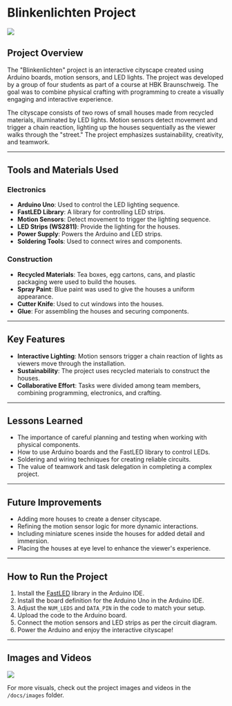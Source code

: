 
# Blinkenlichten Project

![](./docs/images/blinkenlichten.gif)

## Project Overview

The "Blinkenlichten" project is an interactive cityscape created using Arduino boards, motion sensors, and LED lights. The project was developed by a group of four students as part of a course at HBK Braunschweig. The goal was to combine physical crafting with programming to create a visually engaging and interactive experience.

The cityscape consists of two rows of small houses made from recycled materials, illuminated by LED lights. Motion sensors detect movement and trigger a chain reaction, lighting up the houses sequentially as the viewer walks through the "street." The project emphasizes sustainability, creativity, and teamwork.

---

## Tools and Materials Used

### Electronics
- **Arduino Uno**: Used to control the LED lighting sequence.
- **FastLED Library**: A library for controlling LED strips.
- **Motion Sensors**: Detect movement to trigger the lighting sequence.
- **LED Strips (WS2811)**: Provide the lighting for the houses.
- **Power Supply**: Powers the Arduino and LED strips.
- **Soldering Tools**: Used to connect wires and components.

### Construction
- **Recycled Materials**: Tea boxes, egg cartons, cans, and plastic packaging were used to build the houses.
- **Spray Paint**: Blue paint was used to give the houses a uniform appearance.
- **Cutter Knife**: Used to cut windows into the houses.
- **Glue**: For assembling the houses and securing components.

---

## Key Features
- **Interactive Lighting**: Motion sensors trigger a chain reaction of lights as viewers move through the installation.
- **Sustainability**: The project uses recycled materials to construct the houses.
- **Collaborative Effort**: Tasks were divided among team members, combining programming, electronics, and crafting.

---

## Lessons Learned
- The importance of careful planning and testing when working with physical components.
- How to use Arduino boards and the FastLED library to control LEDs.
- Soldering and wiring techniques for creating reliable circuits.
- The value of teamwork and task delegation in completing a complex project.

---

## Future Improvements
- Adding more houses to create a denser cityscape.
- Refining the motion sensor logic for more dynamic interactions.
- Including miniature scenes inside the houses for added detail and immersion.
- Placing the houses at eye level to enhance the viewer's experience.

---

## How to Run the Project
1. Install the [FastLED](https://github.com/FastLED/FastLED) library in the Arduino IDE.
2. Install the board definition for the Arduino Uno in the Arduino IDE.
3. Adjust the `NUM_LEDS` and `DATA_PIN` in the code to match your setup.
4. Upload the code to the Arduino board.
5. Connect the motion sensors and LED strips as per the circuit diagram.
6. Power the Arduino and enjoy the interactive cityscape!

---

## Images and Videos
![](./docs/images/fastled_starter_bb.png)

For more visuals, check out the project images and videos in the `/docs/images` folder.
